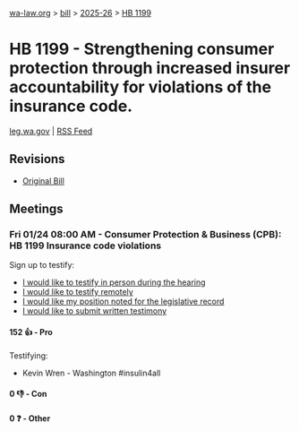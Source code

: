 [wa-law.org](/) > [bill](/bill/) > [2025-26](/bill/2025-26/) > [HB 1199](/bill/2025-26/hb/1199/)

# HB 1199 - Strengthening consumer protection through increased insurer accountability for violations of the insurance code.
[leg.wa.gov](https://app.leg.wa.gov/billsummary?BillNumber=1199&Year=2025&Initiative=false) | [RSS Feed](./rss.xml)

## Revisions
* [Original Bill](1/)

## Meetings
### Fri 01/24 08:00 AM - Consumer Protection & Business (CPB): HB 1199 Insurance code violations
Sign up to testify:
* [I would like to testify in person during the hearing](https://app.leg.wa.gov/csi/Testifier/Add?chamber=House&mId=32527&aId=161786&caId=24850&tId=1)
* [I would like to testify remotely](https://app.leg.wa.gov/csi/Testifier/Add?chamber=House&mId=32527&aId=161786&caId=24850&tId=2)
* [I would like my position noted for the legislative record](https://app.leg.wa.gov/csi/Testifier/Add?chamber=House&mId=32527&aId=161786&caId=24850&tId=3)
* [I would like to submit written testimony](https://app.leg.wa.gov/csi/Testifier/Add?chamber=House&mId=32527&aId=161786&caId=24850&tId=4)

#### 152 👍 - Pro
Testifying:
* Kevin Wren - Washington #insulin4all

#### 0 👎 - Con

#### 0 ❓ - Other
